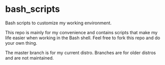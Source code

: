 # bash_scripts

Bash scripts to customize my working environment.

This repo is mainly for my convenience and contains scripts that make my life easier when working in the Bash shell.  Feel free to fork this repo and do your own thing.

The master branch is for my current distro.  Branches are for older distros and are not maintained.
